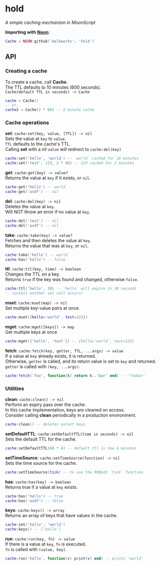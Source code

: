 
# hold
*A simple caching mechanism in MoonScript*

**Importing with [Neon](https://github.com/Belkworks/NEON)**:
```lua
Cache = NEON:github('belkworks', 'hold')
```

## API

### Creating a cache

To create a cache, call **Cache**.  
The TTL defaults to 10 minutes (600 seconds).  
`Cache(default TTL in seconds) -> Cache`
```lua
cache = Cache()
-- or,
cache2 = Cache(2 * 60) -- 2 minute cache
```

### Cache operations

**set**: `cache:set(key, value, [TTL]) -> nil`  
Sets the value at `key` to `value`.  
`TTL` defaults to the cache's TTL.  
Calling **set** with a nil `value` will redirect to `cache:del(key)`
```lua
cache:set('hello', 'world') -- `world` cached for 10 minutes
cache:set('test', 123, 2 * 60) -- 123 cached for 2 minutes
```

**get**: `cache:get(key) -> value?`  
Returns the value at `key` if it exists, or `nil`.
```lua
cache:get('hello') -- world
cache:get('asdf') -- nil
```

**del**: `cache:del(key) -> nil`  
Deletes the value at `key`.  
Will NOT throw an error if no value at `key`.
```lua
cache:del('test') -- nil
cache:del('asdf') -- nil
```

**take**: `cache:take(key) -> value?`  
Fetches and then deletes the value at `key`.  
Returns the value that was at `key`, or `nil`.
```lua
cache:take('hello') -- world
cache:has('hello') -- false
```

**ttl**: `cache:ttl(key, time) -> boolean`  
Changes the TTL on a key.  
Returns `true` if the key was found and changed, otherwise `false`.
```lua
cache:ttl('hello', 20) -- 'hello' will expire in 20 seconds
-- (unless another set call occurs)
```

**mset**: `cache:mset(map) -> nil`  
Set multiple key-value pairs at once.
```lua
cache:mset({hello='world', test=123})
```

**mget**: `cache:mget([keys]) -> map`  
Get multiple keys at once
```lua
cache:mget({'hello', 'test'}) -- {hello='world', test=123}
```

**fetch**: `cache:fetch(key, getter, TTL, ...args) -> value`  
If a value at `key` already exists, it is returned.  
Otherwise, `getter` is called, and its return value is set to `key` and returned.  
`getter` is called with `(key, ...args)`.
```lua
cache:fetch('foo', function(k) return k..'bar' end) -- 'foobar'
```

### Utilities

**clean**: `cache:clean() -> nil`  
Perform an expiry pass over the cache.  
In this cache implementation, keys are cleaned on access.  
Consider calling **clean** periodically in a production environment.
```lua
cache:clean() -- deletes extant keys
```

**setDefaultTTL**: `cache:setDefaultTTL(time in seconds) -> nil`  
Sets the default TTL for the cache.
```lua
cache:setDefaultTTL(60 * 4) -- default ttl is now 4 minutes
```

**setTimeSource**: `cache:setTimeSource(function) -> nil`  
Sets the time source for the cache.
```lua
cache:setTimeSource(tick) -- to use the ROBLOX `tick` function
```

**has**: `cache:has(key) -> boolean`  
Returns true if a value at `key` exists.
```lua
cache:has('hello') -- true
cache:has('asdf') -- false
```

**keys**: `cache:keys() -> array`  
Returns an array of keys that have values in the cache.
```lua
cache:set('hello', 'world')
cache:keys() -- ['hello']
```

**run**: `cache:run(key, fn) -> value`  
If there is a value at `key`, `fn` is executed.  
`fn` is called with `(value, key)`.
```lua
cache:run('hello', function(v) print(v) end) -- prints 'world'
```
